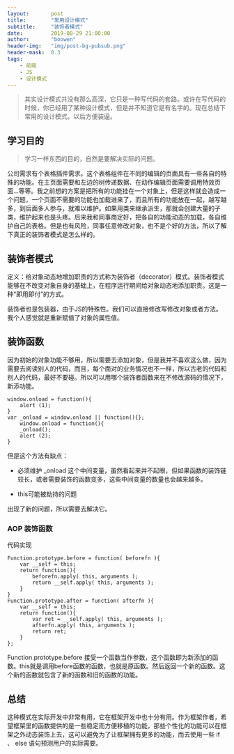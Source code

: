 ```yaml
---
layout:       post
title:        "常用设计模式"
subtitle:     "装饰者模式"
date:         2019-08-29 21:00:00
author:       "boowen"
header-img:   "img/post-bg-pubsub.png"
header-mask:  0.3
tags:
    - 前端
    - JS
    - 设计模式
---
```

>其实设计模式并没有那么高深，它只是一种写代码的套路。或许在写代码的时候，你已经用了某种设计模式，但是并不知道它是有名字的。现在总结下常用的设计模式。以后方便装逼。

## 学习目的

>学习一样东西的目的，自然是要解决实际的问题。

公司需求有个表格插件需求。这个表格组件在不同的编辑的页面具有一些各自的特殊的功能。在主页面需要和左边的树传递数据、在动作编辑页面需要调用特效页面...等等。我之前想的方案是把所有的功能挂在一个对象上，但是这样就会造成一个问题，一个页面不需要的功能也加载进来了，而且所有的功能放在一起，越写越多，到后面多人参与，就难以维护。如果用类来继承派生，那就会创建大量的子类，维护起来也是头疼。后来我和同事商定好，把各自的功能动态的加载，各自维护自己的表格。但是也有风险，同事任意修改对象，也不是个好的方法，所以了解下真正的装饰者模式是怎么样的。

## 装饰者模式

定义：给对象动态地增加职责的方式称为装饰者（decorator）模式。装饰者模式能够在不改变对象自身的基础上，在程序运行期间给对象动态地添加职责。这是一种“即用即付”的方式。

装饰者也是包装器，由于JS的特殊性。我们可以直接修改写修改对象或者方法。我个人感觉就是重新赋值了对象的属性值。

## 装饰函数

因为初始的对象功能不够用，所以需要去添加对象，但是我并不喜欢这么做，因为需要去阅读别人的代码，而且，每个面对的业务情况也不一样，所以古老的代码和别人的代码，最好不要碰。所以可以用哪个装饰者函数来在不修改源码的情况下，新添功能。

```
window.onload = function(){
    alert (1);
}
var _onload = window.onload || function(){};
    window.onload = function(){
    _onload();
    alert (2);
}
```

但是这个方法有缺点：

-  必须维护 _onload 这个中间变量，虽然看起来并不起眼，但如果函数的装饰链较长，或者需要装饰的函数变多，这些中间变量的数量也会越来越多。

- this可能被劫持的问题

出现了新的问题，所以需要去解决它。

### AOP 装饰函数

代码实现

```
Function.prototype.before = function( beforefn ){
    var __self = this;
    return function(){
        beforefn.apply( this, arguments );
        return __self.apply( this, arguments );
    }
}
Function.prototype.after = function( afterfn ){
    var __self = this;
    return function(){
        var ret = __self.apply( this, arguments );
        afterfn.apply( this, arguments );
        return ret;
    }
};
```

Function.prototype.before 接受一个函数当作参数，这个函数即为新添加的函数。this就是调用before函数的函数，也就是原函数。然后返回一个新的函数。这个新的函数就包含了新的函数和旧的函数的功能。

## 总结
这种模式在实际开发中非常有用，它在框架开发中也十分有用。作为框架作者，希望框架里的函数提供的是一些稳定而方便移植的功能，那些个性化的功能可以在框架之外动态装饰上去，这可以避免为了让框架拥有更多的功能，而去使用一些 if 、 else 语句预测用户的实际需要。